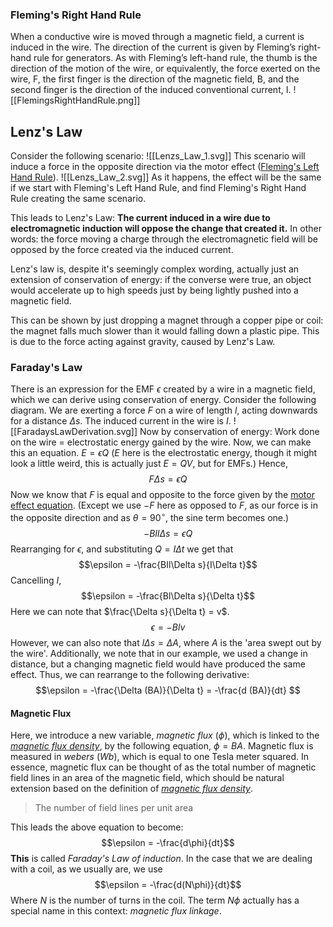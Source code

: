 ### Fleming's Right Hand Rule
When a conductive wire is moved through a magnetic field, a current is induced in the wire. The direction of the current is given by Fleming’s right-hand rule for generators. As with Fleming’s left-hand rule, the thumb is the direction of the motion of the wire, or equivalently, the force exerted on the wire, F, the first finger is the direction of the magnetic field, B, and the second finger is the direction of the induced conventional current, I.
![[FlemingsRightHandRule.png]]
## Lenz's Law
Consider the following scenario:
![[Lenzs_Law_1.svg]]
This scenario will induce a force in the opposite direction via the motor effect ([Fleming's Left Hand Rule](Physics/Fields/Magnetic%20Fields)).
![[Lenzs_Law_2.svg]]
As it happens, the effect will be the same if we start with Fleming's Left Hand Rule, and find Fleming's Right Hand Rule creating the same scenario.

This leads to Lenz's Law:
	**The current induced in a wire due to electromagnetic induction will oppose the change that created it.**
In other words: the force moving a charge through the electromagnetic field will be opposed by the force created via the induced current.

Lenz's law is, despite it's seemingly complex wording, actually just an extension of conservation of energy: if the converse were true, an object would accelerate up to high speeds just by being lightly pushed into a magnetic field.

This can be shown by just dropping a magnet through a copper pipe or coil: the magnet falls much slower than it would falling down a plastic pipe. This is due to the force acting against gravity, caused by Lenz's Law.

### Faraday's Law
There is an expression for the EMF $\epsilon$ created by a wire in a magnetic field, which we can derive using conservation of energy.
Consider the following diagram. We are exerting a force $F$ on a wire of length $l$, acting downwards for a distance $\Delta s$. The induced current in the wire is $I$.
![[FaradaysLawDerivation.svg]]
Now by conservation of energy:
	Work done on the wire = electrostatic energy gained by the wire.
Now, we can make this an equation.
$E = \epsilon Q$ ($E$ here is the electrostatic energy, though it might look a little weird, this is actually just $E = QV$, but for EMFs.)
Hence, $$F\Delta s = \epsilon Q$$
Now we know that $F$ is equal and opposite to the force given by the [motor effect equation](Physics/Fields/Magnetic%20Fields#Magnetic%20Flux%20Density). (Except we use $-F$ here as opposed to $F$, as our force is in the opposite direction and as $\theta = 90^\circ$, the sine term becomes one.)
$$-BIl\Delta s = \epsilon Q$$
Rearranging for $\epsilon$, and substituting $Q = I\Delta t$ we get that
$$\epsilon = -\frac{BIl\Delta s}{I\Delta t}$$
Cancelling $I$, 
$$\epsilon = -\frac{Bl\Delta s}{\Delta t}$$
Here we can note that $\frac{\Delta s}{\Delta t} = v$.
$$\epsilon = -Blv$$
However, we can also note that $l\Delta s = \Delta A$, where $A$ is the 'area swept out by the wire'. Additionally, we note that in our example, we used a change in distance, but a changing magnetic field would have produced the same effect. Thus, we can rearrange to the following derivative:
$$\epsilon = -\frac{\Delta (BA)}{\Delta t} = -\frac{d (BA)}{dt} $$
#### Magnetic Flux
Here, we introduce a new variable, *magnetic flux* ($\phi$), which is linked to the [*magnetic flux density*](Physics/Fields/Magnetic%20Fields#Magnetic%20Flux%20Density), by the following equation, $\phi = BA$. 
Magnetic flux is measured in *webers* (*Wb*), which is equal to one Tesla meter squared.
In essence, magnetic flux can be thought of as the total number of magnetic field lines in an area of the magnetic field, which should be natural extension based on the definition of [*magnetic flux density*](Physics/Fields/Magnetic%20Fields#Magnetic%20Flux%20Density).
> The number of field lines per unit area

This leads the above equation to become:
$$\epsilon = -\frac{d\phi}{dt}$$
**This** is called *Faraday's Law of induction*. In the case that we are dealing with a coil, as we usually are, we use
$$\epsilon = -\frac{d(N\phi)}{dt}$$
Where $N$ is the number of turns in the coil. The term $N\phi$ actually has a special name in this context: *magnetic flux linkage*.